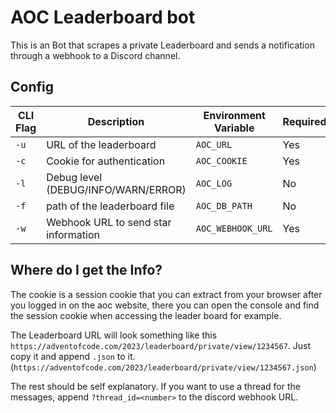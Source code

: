 # AOC Leaderboard bot
This is an Bot that scrapes a private Leaderboard and sends a notification through a webhook to a Discord channel. 

## Config
| CLI Flag       | Description                          | Environment Variable | Required | Default Value       |
|----------------|--------------------------------------|----------------------|----------|---------------------|
| `-u`           | URL of the leaderboard               | `AOC_URL`            | Yes      |                     |
| `-c`           | Cookie for authentication            | `AOC_COOKIE`         | Yes      |                     |
| `-l`           | Debug level (DEBUG/INFO/WARN/ERROR)  | `AOC_LOG`            | No       | INFO                |
| `-f`           | path of the leaderboard file         | `AOC_DB_PATH`        | No       | `./leaderboard.json`|
| `-w`           | Webhook URL to send star information | `AOC_WEBHOOK_URL`    | Yes      |                     |

## Where do I get the Info?

The cookie is a session cookie that you can extract from your browser after you logged in on the aoc website, there you can open the console and find the session cookie when accessing the leader board for example.

The Leaderboard URL will look something like this `https://adventofcode.com/2023/leaderboard/private/view/1234567`. Just copy it and append `.json` to it. (`https://adventofcode.com/2023/leaderboard/private/view/1234567.json`)

The rest should be self explanatory.
If you want to use a thread for the messages, append `?thread_id=<number>` to the discord webhook URL.
